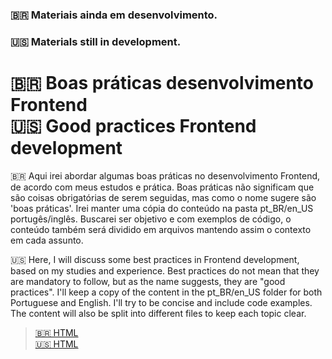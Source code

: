 ### 🇧🇷 Materiais ainda em desenvolvimento.
### 🇺🇸 Materials still in development.

# 🇧🇷 Boas práticas desenvolvimento Frontend <br> 🇺🇸 Good practices Frontend development
🇧🇷 Aqui irei abordar algumas boas práticas no desenvolvimento Frontend, de acordo com meus estudos e prática. Boas práticas não significam que são coisas obrigatórias de serem seguidas, mas como o nome sugere são 'boas práticas'. Irei manter uma cópia do conteúdo na pasta pt_BR/en_US portugês/inglês.
Buscarei ser objetivo e com exemplos de código, o conteúdo também será dividido em arquivos mantendo assim o contexto em cada assunto.

🇺🇸 Here, I will discuss some best practices in Frontend development, based on my studies and experience. Best practices do not mean that they are mandatory to follow, but as the name suggests, they are "good practices". I'll keep a copy of the content in the pt_BR/en_US folder for both Portuguese and English. I'll try to be concise and include code examples. The content will also be split into different files to keep each topic clear. 


  > [🇧🇷 HTML](pt_BR/HTML/main.md) <br>
    [🇺🇸 HTML](en_US/HTML/main.md)
